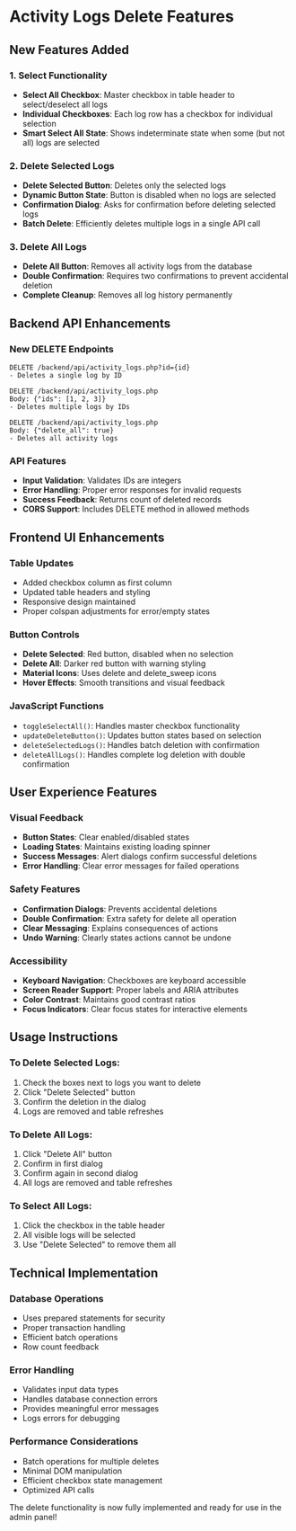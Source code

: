 # Activity Logs Delete Features

## New Features Added

### 1. Select Functionality
- **Select All Checkbox**: Master checkbox in table header to select/deselect all logs
- **Individual Checkboxes**: Each log row has a checkbox for individual selection
- **Smart Select All State**: Shows indeterminate state when some (but not all) logs are selected

### 2. Delete Selected Logs
- **Delete Selected Button**: Deletes only the selected logs
- **Dynamic Button State**: Button is disabled when no logs are selected
- **Confirmation Dialog**: Asks for confirmation before deleting selected logs
- **Batch Delete**: Efficiently deletes multiple logs in a single API call

### 3. Delete All Logs
- **Delete All Button**: Removes all activity logs from the database
- **Double Confirmation**: Requires two confirmations to prevent accidental deletion
- **Complete Cleanup**: Removes all log history permanently

## Backend API Enhancements

### New DELETE Endpoints
```
DELETE /backend/api/activity_logs.php?id={id}
- Deletes a single log by ID

DELETE /backend/api/activity_logs.php
Body: {"ids": [1, 2, 3]}
- Deletes multiple logs by IDs

DELETE /backend/api/activity_logs.php  
Body: {"delete_all": true}
- Deletes all activity logs
```

### API Features
- **Input Validation**: Validates IDs are integers
- **Error Handling**: Proper error responses for invalid requests
- **Success Feedback**: Returns count of deleted records
- **CORS Support**: Includes DELETE method in allowed methods

## Frontend UI Enhancements

### Table Updates
- Added checkbox column as first column
- Updated table headers and styling
- Responsive design maintained
- Proper colspan adjustments for error/empty states

### Button Controls
- **Delete Selected**: Red button, disabled when no selection
- **Delete All**: Darker red button with warning styling
- **Material Icons**: Uses delete and delete_sweep icons
- **Hover Effects**: Smooth transitions and visual feedback

### JavaScript Functions
- `toggleSelectAll()`: Handles master checkbox functionality
- `updateDeleteButton()`: Updates button states based on selection
- `deleteSelectedLogs()`: Handles batch deletion with confirmation
- `deleteAllLogs()`: Handles complete log deletion with double confirmation

## User Experience Features

### Visual Feedback
- **Button States**: Clear enabled/disabled states
- **Loading States**: Maintains existing loading spinner
- **Success Messages**: Alert dialogs confirm successful deletions
- **Error Handling**: Clear error messages for failed operations

### Safety Features
- **Confirmation Dialogs**: Prevents accidental deletions
- **Double Confirmation**: Extra safety for delete all operation
- **Clear Messaging**: Explains consequences of actions
- **Undo Warning**: Clearly states actions cannot be undone

### Accessibility
- **Keyboard Navigation**: Checkboxes are keyboard accessible
- **Screen Reader Support**: Proper labels and ARIA attributes
- **Color Contrast**: Maintains good contrast ratios
- **Focus Indicators**: Clear focus states for interactive elements

## Usage Instructions

### To Delete Selected Logs:
1. Check the boxes next to logs you want to delete
2. Click "Delete Selected" button
3. Confirm the deletion in the dialog
4. Logs are removed and table refreshes

### To Delete All Logs:
1. Click "Delete All" button
2. Confirm in first dialog
3. Confirm again in second dialog
4. All logs are removed and table refreshes

### To Select All Logs:
1. Click the checkbox in the table header
2. All visible logs will be selected
3. Use "Delete Selected" to remove them all

## Technical Implementation

### Database Operations
- Uses prepared statements for security
- Proper transaction handling
- Efficient batch operations
- Row count feedback

### Error Handling
- Validates input data types
- Handles database connection errors
- Provides meaningful error messages
- Logs errors for debugging

### Performance Considerations
- Batch operations for multiple deletes
- Minimal DOM manipulation
- Efficient checkbox state management
- Optimized API calls

The delete functionality is now fully implemented and ready for use in the admin panel!